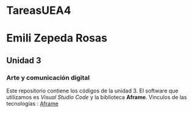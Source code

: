 # TareasUEA4
# Emili Zepeda Rosas
## Unidad 3 
### Arte y comunicación digital 
Este repositorio contiene los códigos de la unidad 3. El software que
utilizamos es *Visual Studio Code* y la biblioteca **Aframe**.
Vinculos de las tecnologías :
[Aframe](https://aframe.io) 